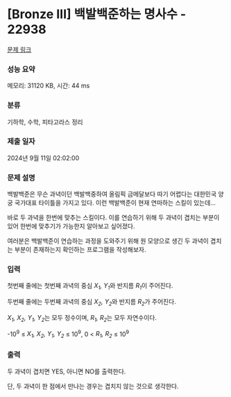 # [Bronze III] 백발백준하는 명사수 - 22938 

[문제 링크](https://www.acmicpc.net/problem/22938) 

### 성능 요약

메모리: 31120 KB, 시간: 44 ms

### 분류

기하학, 수학, 피타고라스 정리

### 제출 일자

2024년 9월 11일 02:02:00

### 문제 설명

<p>백발백준은 무슨 과녁이던 백발백중하여 올림픽 금메달보다 따기 어렵다는 대한민국 양궁 국가대표 타이틀을 가지고 있다. 이런 백발백준이 현재 연마하는 스킬이 있는데...</p>

<p>바로 두 과녁을 한번에 맞추는 스킬이다. 이를 연습하기 위해 두 과녁이 겹치는 부분이 있어 한번에 맞추기가 가능한지 알아보고 싶어졌다.</p>

<p>여러분은 백발백준이 연습하는 과정을 도와주기 위해 원 모양으로 생긴 두 과녁이 겹치는 부분이 존재하는지 확인하는 프로그램을 작성해보자.</p>

### 입력 

 <p>첫번째 줄에는 첫번째 과녁의 중심 <em>X<sub>1</sub>, Y<sub>1</sub></em>와 반지름 <em>R<sub>1</sub></em>이 주어진다.</p>

<p>두번째 줄에는 두번째 과녁의 중심 <em>X<sub>2</sub>, Y<sub>2</sub></em>와 반지름 <em>R<sub>2</sub></em>가 주어진다.</p>

<p><em>X<sub>1</sub>, X<sub>2</sub>, Y<sub>1</sub>, Y<sub>2</sub></em>는 모두 정수이며, <em>R<sub>1</sub>, R<sub>2</sub></em>는 모두 자연수이다.</p>

<p>-10<sup>9</sup> ≤ <em>X<sub>1</sub>, X<sub>2</sub>, Y<sub>1</sub>, Y<sub>2</sub></em> ≤ 10<sup>9</sup>, 0 < <em>R<sub>1</sub>, R<sub>2</sub></em> ≤ 10<sup>9</sup></p>

### 출력 

 <p>두 과녁이 겹치면 YES, 아니면 NO를 출력한다.</p>

<p>단, 두 과녁이 한 점에서 만나는 경우는 겹치지 않는 것으로 생각한다.</p>

